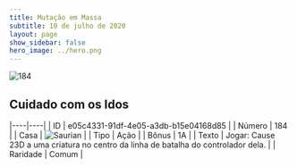 ```yaml
---
title: Mutação em Massa
subtitle: 10 de julho de 2020
layout: page
show_sidebar: false
hero_image: ../hero.png
---
```


![184](https://cdn.keyforgegame.com/media/card_front/pt/479_184_59XF6PVXWFGG_pt.png)

## Cuidado com os Idos

|----|----|
| ID | e05c4331-91df-4e05-a3db-b15e04168d85 |
| Número | 184 |
| Casa | ![Saurian](https://archonarcana.com/images/thumb/9/9e/Saurian_P.png/22px-Saurian_P.png "Sauro") |
| Tipo | Ação |
| Bônus | 1A |
| Texto | Jogar: Cause 23D a uma criatura no centro da linha de batalha do controlador dela. |
| Raridade | Comum |
